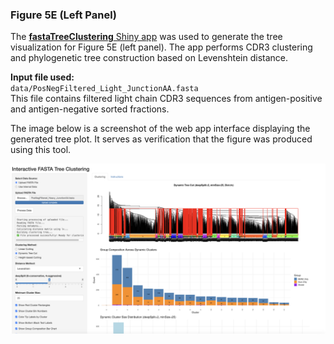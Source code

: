 ### Figure 5E (Left Panel)

The [**fastaTreeClustering** Shiny app](https://github.com/foocheung/fastaTreeClustering) was used to generate the tree visualization for Figure 5E (left panel). The app performs CDR3 clustering and phylogenetic tree construction based on Levenshtein distance.

**Input file used:**\
`data/PosNegFiltered_Light_JunctionAA.fasta`\
This file contains filtered light chain CDR3 sequences from antigen-positive and antigen-negative sorted fractions.

The image below is a screenshot of the web app interface displaying the generated tree plot. It serves as verification that the figure was produced using this tool.

![Figure 5E Left - Web App Screenshot](FigureS6_left.png)
